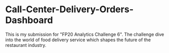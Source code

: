 # Call-Center-Delivery-Orders-Dashboard
This is my submission for "FP20 Analytics Challenge 6". The challenge dive into the world of food delivery service which shapes the future of the restaurant industry.
